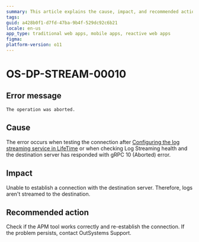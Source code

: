```yaml
---
summary: This article explains the cause, impact, and recommended action for an aborted error that occurs while connecting to the destination server.
tags:
guid: a428b0f1-d7fd-47ba-9b4f-529dc92c6b21
locale: en-us
app_type: traditional web apps, mobile apps, reactive web apps
figma: 
platform-version: o11
---
```


# OS-DP-STREAM-00010

## Error message

`The operation was aborted.`

## Cause

The error occurs when testing the connection after [Configuring the log streaming service in LifeTime](https://www.outsystems.com/tk/redirect?g=172ac547-add4-4cc5-9adf-d72fbe379d35) or when checking Log Streaming health and the destination server has responded with gRPC 10 (Aborted) error.

## Impact

Unable to establish a connection with the destination server. Therefore, logs aren't streamed to the destination.

## Recommended action

Check if the APM tool works correctly and re-establish the connection. If the problem persists, contact OutSystems Support.
